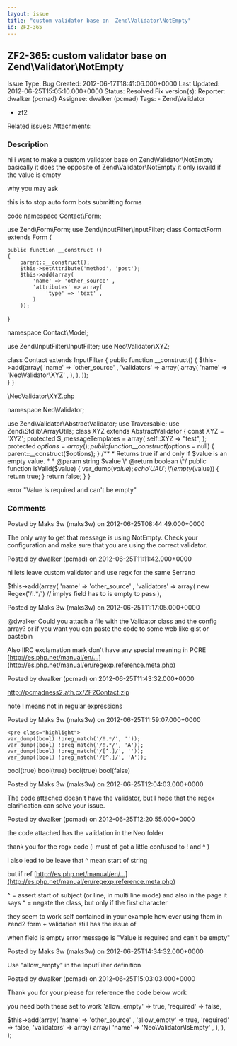 ```yaml
---
layout: issue
title: "custom validator base on  Zend\Validator\NotEmpty"
id: ZF2-365
---
```


ZF2-365: custom validator base on Zend\\Validator\\NotEmpty 
------------------------------------------------------------

 Issue Type: Bug Created: 2012-06-17T18:41:06.000+0000 Last Updated: 2012-06-25T15:05:10.000+0000 Status: Resolved Fix version(s): 
 Reporter:  dwalker (pcmad)  Assignee:  dwalker (pcmad)  Tags: - Zend\\Validator
- zf2
 
 Related issues: 
 Attachments: 
### Description

hi i want to make a custom validator base on Zend\\Validator\\NotEmpty basically it does the opposite of Zend\\Validator\\NotEmpty it only isvaild if the value is empty

why you may ask

this is to stop auto form bots submitting forms

code namespace Contact\\Form;

use Zend\\Form\\Form; use Zend\\InputFilter\\InputFilter; class ContactForm extends Form {

 
    public function __construct ()
    {
        parent::__construct();
        $this->setAttribute('method', 'post');
        $this->add(array(
            'name' => 'other_source' , 
            'attributes' => array(
                'type' => 'text' , 
            )
        )); 


}

namespace Contact\\Model;

use Zend\\InputFilter\\InputFilter; use Neo\\Validator\\XYZ;

class Contact extends InputFilter { public function \_\_construct() { $this->add(array( 'name' => 'other\_source' , 'validators' => array( array( 'name' => 'Neo\\Validator\\XYZ' , ), ), ));  
 } }

\\NeoValidator\\XYZ.php

namespace Neo\\Validator;

use Zend\\Validator\\AbstractValidator; use Traversable; use Zend\\Stdlib\\ArrayUtils; class XYZ extends AbstractValidator { const XYZ = 'XYZ'; protected $\_messageTemplates = array( self::XYZ => "test", ); protected $options = array( ); public function \_\_construct($options = null) { parent::\_\_construct($options); } /\*\* \* Returns true if and only if $value is an empty value. \* \* @param string $value \* @return boolean \*/ public function isValid($value) { var\_dump($value); echo 'UAU'; if(empty($value)) { return true; } return false; } }

error "Value is required and can't be empty"

 

 

### Comments

Posted by Maks 3w (maks3w) on 2012-06-25T08:44:49.000+0000

The only way to get that message is using NotEmpty. Check your configuration and make sure that you are using the correct validator.

 

 

Posted by dwalker (pcmad) on 2012-06-25T11:11:42.000+0000

hi lets leave custom validator and use regx for the same Serrano

$this->add(array( 'name' => 'other\_source' , 'validators' => array( new Regex('/!.\*/') // implys field has to is empty to pass ),

 

 

Posted by Maks 3w (maks3w) on 2012-06-25T11:17:05.000+0000

@dwalker Could you attach a file with the Validator class and the config array? or if you want you can paste the code to some web like gist or pastebin

Also IIRC exclamation mark don't have any special meaning in PCRE [http://es.php.net/manual/en/…](http://es.php.net/manual/en/regexp.reference.meta.php)

 

 

Posted by dwalker (pcmad) on 2012-06-25T11:43:32.000+0000

<http://pcmadness2.ath.cx/ZF2Contact.zip>

note ! means not in regular expressions

 

 

Posted by Maks 3w (maks3w) on 2012-06-25T11:59:07.000+0000

 
    <pre class="highlight">
    var_dump((bool) !preg_match('/!.*/', ''));
    var_dump((bool) !preg_match('/!.*/', 'A'));
    var_dump((bool) !preg_match('/[^.]/', ''));
    var_dump((bool) !preg_match('/[^.]/', 'A'));


bool(true) bool(true) bool(true) bool(false)

 

 

Posted by Maks 3w (maks3w) on 2012-06-25T12:04:03.000+0000

The code attached doesn't have the validator, but I hope that the regex clarification can solve your issue.

 

 

Posted by dwalker (pcmad) on 2012-06-25T12:20:55.000+0000

the code attached has the validation in the Neo folder

thank you for the regx code (i must of got a little confused to ! and ^ )

i also lead to be leave that ^ mean start of string

but if ref [http://es.php.net/manual/en/…](http://es.php.net/manual/en/regexp.reference.meta.php)

^ = assert start of subject (or line, in multi line mode) and also in the page it says ^ = negate the class, but only if the first character

they seem to work self contained in your example how ever using them in zend2 form + validation still has the issue of

when field is empty error message is "Value is required and can't be empty"

 

 

Posted by Maks 3w (maks3w) on 2012-06-25T14:34:32.000+0000

Use "allow\_empty" in the InputFilter definition

 

 

Posted by dwalker (pcmad) on 2012-06-25T15:03:03.000+0000

Thank you for your please for reference the code below work

you need both these set to work 'allow\_empty' => true, 'required' => false,

$this->add(array( 'name' => 'other\_source' , 'allow\_empty' => true, 'required' => false, 'validators' => array( array( 'name' => 'Neo\\Validator\\IsEmpty' , ), ), );

 

 